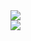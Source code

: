 <div>
  <a href="https://github.com/DoctorMwol">
  <img src="https://github-readme-stats.vercel.app/api?username=DoctorMwol&show_icons=true&theme=radical"/><br>
  <img src="https://github-readme-stats.vercel.app/api/top-langs/?username=DoctorMwol&theme=radical"/>
</div>
</br>
